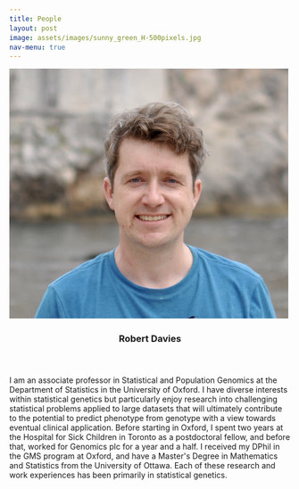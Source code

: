 ```yaml
---
title: People
layout: post
image: assets/images/sunny_green_H-500pixels.jpg
nav-menu: true
---
```


<!-- Main -->
<div id="main">

<!-- Two -->
<section id="two" class="spotlights">



<section>
<a href="https://davieslab.github.io" class="image">
<img src="assets/images/davies_headshot_small.png" alt="" data-position="center center" />
</a>
<div class="content">
<div class="inner">
<header class="major">
<h3>Robert Davies</h3>
</header>
<p>I am an associate professor in Statistical and Population Genomics at the Department of Statistics in the University of Oxford. I have diverse interests within statistical genetics but particularly enjoy research into challenging statistical problems applied to large datasets that will ultimately contribute to the potential to predict phenotype from genotype with a view towards eventual clinical application. Before starting in Oxford, I spent two years at the Hospital for Sick Children in Toronto as a postdoctoral fellow, and before that, worked for Genomics plc for a year and a half. I received my DPhil in the GMS program at Oxford, and have a Master's Degree in Mathematics and Statistics from the University of Ottawa. Each of these research and work experiences has been primarily in statistical genetics.</p>
<ul class="actions">
<!-- <li><a href="https://davieslab.github.io" class="button">Your website</a></li> -->
</ul>
</div>
</div>
</section>



<!-- for future
<section>
<a href="generic.html" class="image">
<img src="assets/images/pic08.jpg" alt="" data-position="center center" />
</a>
<div class="content">
<div class="inner">
<header class="major">
<h3>Your name here</h3>
</header>
<p>About you</p>
<ul class="actions">
<li><a href="https://davieslab.github.io" class="button">Your website</a></li>
</ul>
</div>
</div>
</section>
-->